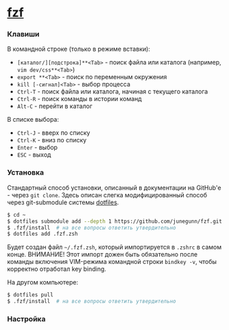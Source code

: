 # [fzf](https://github.com/junegunn/fzf)

### Клавиши

В командной строке (только в режиме вставки):
* `[каталог/][подстрока]**<Tab>` - поиск файла или каталога (например, `vim dev/css**<Tab>`)
* `export **<Tab>` - поиск по переменным окружения
* `kill [-сигнал]<Tab>` - выбор процесса
* `Ctrl-T` - поиск файла или каталога, начиная с текущего каталога
* `Ctrl-R` - поиск команды в истории команд
* `Alt-C` - перейти в каталог

В списке выбора:
* `Ctrl-J` - вверх по списку
* `Ctrl-K` - вниз по списку
* `Enter` - выбор
* `ESC` - выход

### Установка

Стандартный способ установки, описанный в документации на GitHub'е - через `git clone`.
Здесь описан слегка модифицированный способ через git-submodule системы
[dotfiles](../dotfiles.md).

```bash
$ cd ~
$ dotfiles submodule add --depth 1 https://github.com/junegunn/fzf.git .fzf
$ .fzf/install  # на все вопросы ответить утвердительно
$ dotfiles add .fzf.zsh
```

Будет создан файл `~/.fzf.zsh`, который импортируется в `.zshrc` в самом конце.
ВНИМАНИЕ! Этот импорт дожен быть обязательно после команды включения VIM-режима
командной строки `bindkey -v`, чтобы корректно отработал key binding.

На другом компьютере:

```bash
$ dotfiles pull
$ .fzf/install  # на все вопросы ответить утвердительно
```

### Настройка
